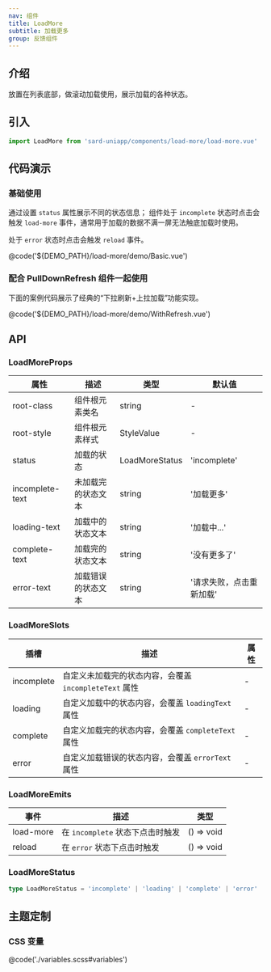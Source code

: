 ```yaml
---
nav: 组件
title: LoadMore
subtitle: 加载更多
group: 反馈组件
---
```


## 介绍

放置在列表底部，做滚动加载使用，展示加载的各种状态。

## 引入

```ts
import LoadMore from 'sard-uniapp/components/load-more/load-more.vue'
```

## 代码演示

### 基础使用

通过设置 `status` 属性展示不同的状态信息；
组件处于 `incomplete` 状态时点击会触发 `load-more` 事件，通常用于加载的数据不满一屏无法触底加载时使用。

处于 `error` 状态时点击会触发 `reload` 事件。

@code('${DEMO_PATH}/load-more/demo/Basic.vue')

### 配合 PullDownRefresh 组件一起使用

下面的案例代码展示了经典的“下拉刷新+上拉加载”功能实现。

@code('${DEMO_PATH}/load-more/demo/WithRefresh.vue')

## API

### LoadMoreProps

| 属性            | 描述               | 类型           | 默认值                   |
| --------------- | ------------------ | -------------- | ------------------------ |
| root-class      | 组件根元素类名     | string         | -                        |
| root-style      | 组件根元素样式     | StyleValue     | -                        |
| status          | 加载的状态         | LoadMoreStatus | 'incomplete'             |
| incomplete-text | 未加载完的状态文本 | string         | '加载更多'               |
| loading-text    | 加载中的状态文本   | string         | '加载中...'              |
| complete-text   | 加载完的状态文本   | string         | '没有更多了'             |
| error-text      | 加载错误的状态文本 | string         | '请求失败，点击重新加载' |

### LoadMoreSlots

| 插槽       | 描述                                                   | 属性 |
| ---------- | ------------------------------------------------------ | ---- |
| incomplete | 自定义未加载完的状态内容，会覆盖 `incompleteText` 属性 | -    |
| loading    | 自定义加载中的状态内容，会覆盖 `loadingText` 属性      | -    |
| complete   | 自定义加载完的状态内容，会覆盖 `completeText` 属性     | -    |
| error      | 自定义加载错误的状态内容，会覆盖 `errorText` 属性      | -    |

### LoadMoreEmits

| 事件      | 描述                             | 类型       |
| --------- | -------------------------------- | ---------- |
| load-more | 在 `incomplete` 状态下点击时触发 | () => void |
| reload    | 在 `error` 状态下点击时触发      | () => void |

### LoadMoreStatus

```ts
type LoadMoreStatus = 'incomplete' | 'loading' | 'complete' | 'error'
```

## 主题定制

### CSS 变量

@code('./variables.scss#variables')
